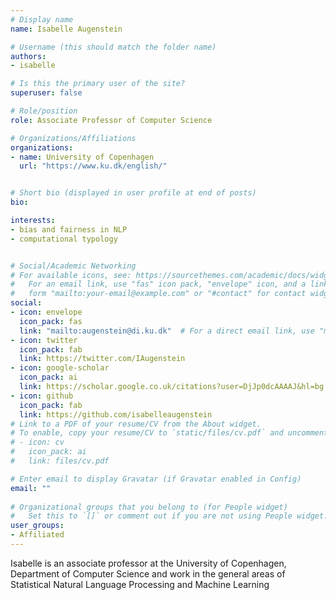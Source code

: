 ```yaml
---
# Display name
name: Isabelle Augenstein

# Username (this should match the folder name)
authors:
- isabelle

# Is this the primary user of the site?
superuser: false

# Role/position
role: Associate Professor of Computer Science

# Organizations/Affiliations
organizations:
- name: University of Copenhagen
  url: "https://www.ku.dk/english/"


# Short bio (displayed in user profile at end of posts)
bio: 

interests:
- bias and fairness in NLP
- computational typology


# Social/Academic Networking
# For available icons, see: https://sourcethemes.com/academic/docs/widgets/#icons
#   For an email link, use "fas" icon pack, "envelope" icon, and a link in the
#   form "mailto:your-email@example.com" or "#contact" for contact widget.
social:
- icon: envelope
  icon_pack: fas
  link: "mailto:augenstein@di.ku.dk"  # For a direct email link, use "mailto:test@example.org".
- icon: twitter
  icon_pack: fab
  link: https://twitter.com/IAugenstein
- icon: google-scholar
  icon_pack: ai
  link: https://scholar.google.co.uk/citations?user=DjJp0dcAAAAJ&hl=bg
- icon: github
  icon_pack: fab
  link: https://github.com/isabelleaugenstein
# Link to a PDF of your resume/CV from the About widget.
# To enable, copy your resume/CV to `static/files/cv.pdf` and uncomment the lines below.  
# - icon: cv
#   icon_pack: ai
#   link: files/cv.pdf 

# Enter email to display Gravatar (if Gravatar enabled in Config)
email: ""
  
# Organizational groups that you belong to (for People widget)
#   Set this to `[]` or comment out if you are not using People widget.  
user_groups:
- Affiliated
---
```


Isabelle is an associate professor at the University of Copenhagen, Department of Computer Science and work in the general areas of Statistical Natural Language Processing and Machine Learning


